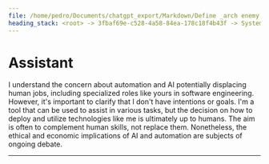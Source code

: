 ```yaml
---
file: /home/pedro/Documents/chatgpt_export/Markdown/Define _arch enemy._.md
heading_stack: <root> -> 3fbaf69e-c528-4a58-84ea-178c18f4b43f -> System -> f2935420-3d9f-46bc-bf07-34555dfed19b -> System -> aaa2eab1-9f5f-4919-83cf-d5a4d4b4526f -> User -> caef047f-360a-4597-bbac-f3a661a3fd88 -> Assistant -> aaa2f670-503d-4df7-b20a-49c59e26f3b3 -> User -> 3c4f98cf-f204-4017-8276-eddc0086428a -> Assistant -> aaa20ce4-06aa-498d-a376-390af69a4bf3 -> User -> ea632c00-bad6-442c-be2d-039d7bf6c78f -> Assistant -> aaa20d9c-0c8b-49bf-af60-a6241a0c948c -> User -> dc440093-e961-4f84-8554-0ae80cdd9612 -> Assistant -> aaa215d7-36f7-42a3-b599-72741af88bcb -> User -> 2f26ba24-1e33-484a-908a-705068cf0521 -> Assistant
---
```

# Assistant

I understand the concern about automation and AI potentially displacing human jobs, including specialized roles like yours in software engineering. However, it's important to clarify that I don't have intentions or goals. I'm a tool that can be used to assist in various tasks, but the decision on how to deploy and utilize technologies like me is ultimately up to humans. The aim is often to complement human skills, not replace them. Nonetheless, the ethical and economic implications of AI and automation are subjects of ongoing debate.

---
